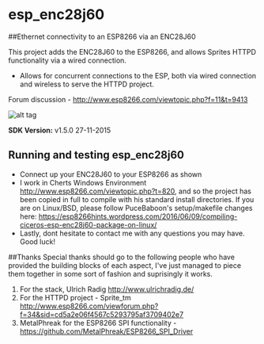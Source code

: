 # esp_enc28j60
##Ethernet connectivity to an ESP8266 via an ENC28J60 

This project adds the ENC28J60 to the ESP8266, and allows Sprites HTTPD functionality via a wired connection.
- Allows for concurrent connections to the ESP, both via wired connection and wireless to serve the HTTPD project.

Forum discussion - http://www.esp8266.com/viewtopic.php?f=11&t=9413

![alt tag](/blob/master/ethernet%20to%20esp%20wiring.png)

**SDK Version:** v1.5.0 27-11-2015

## Running and testing esp_enc28j60
- Connect up your ENC28J60 to your ESP8266 as shown
- I work in Cherts Windows Environment http://www.esp8266.com/viewtopic.php?t=820, and so the project has been copied in full to compile with his standard install directories.  If you are on Linux/BSD, please follow PuceBaboon's setup/makefile changes here: https://esp8266hints.wordpress.com/2016/06/09/compiling-ciceros-esp-enc28j60-package-on-linux/
- Lastly, dont hesitate to contact me with any questions you may have.  Good luck!

##Thanks
Special thanks should go to the following people who have provided the building blocks of each aspect, I've just managed to piece them together in some sort of fashion and suprisingly it works.  

1. For the stack, Ulrich Radig http://www.ulrichradig.de/
2. For the HTTPD project - Sprite_tm http://www.esp8266.com/viewforum.php?f=34&sid=cd5a2e06f4567c5293795af3709402e7
3. MetalPhreak for the ESP8266 SPI functionality - https://github.com/MetalPhreak/ESP8266_SPI_Driver
